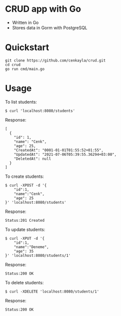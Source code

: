 
# CRUD app with Go

- Written in Go
- Stores data in Gorm with PostgreSQL

# Quickstart
```shell
git clone https://github.com/cenkayla/crud.git
cd crud
go run cmd/main.go
```


# Usage
To list students:
```shell
$ curl 'localhost:8080/students'
```
Response:
```
[
  {
    "id": 1,
    "name": "Cenk",
    "age": 25,
    "CreatedAt": "0001-01-01T01:55:52+01:55",
    "UpdatedAt": "2021-07-06T05:39:55.36294+03:00",
    "DeletedAt": null
  }
]
```
To create students:
```shell
$ curl -XPOST -d '{
    "id":1,
    "name":"Cenk",
    "age": 25
}' 'localhost:8080/students'
```
Response:
```
Status:201 Created
```
To update students:
```shell
$ curl -XPUT -d '{
    "id":1,
    "name":"Deneme",
    "age": 35
}' 'localhost:8080/students/1'
```
Response:
```
Status:200 OK
```
To delete students:
```shell
$ curl -XDELETE 'localhost:8080/students/1'
```
Response:
```
Status:200 OK
```

